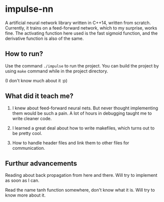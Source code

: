 # impulse-nn

A artificial neural network library written in C++14, written from scratch. Currently, it trains on a feed-forward network, which to my surprise, works fine. The activating function here used is the fast sigmoid function, and the derivative function is also of the same.

## How to run?

Use the command `./impulse` to run the project. You can build the project by using `make` command while in the project directory.

(I don't know much about it :p)

## What did it teach me?

1. I knew about feed-forward neural nets. But never thought implementing them would be such a pain. A lot of hours in debugging taught me to write cleaner code.

2. I learned a great deal about how to write makefiles, which turns out to be pretty cool.

3. How to handle header files and link them to other files for communication.

## Furthur advancements

Reading about back propagation from here and there. Will try to implement as soon as I can.

Read the name tanh function somewhere, don't know what it is. Will try to know more about it.